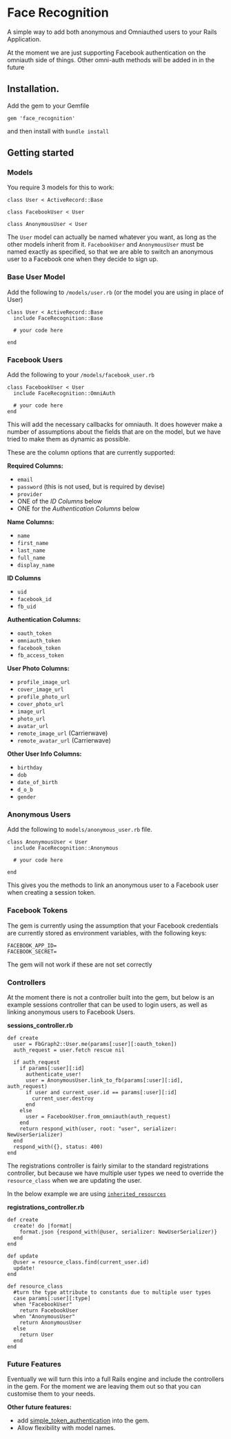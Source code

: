# Face Recognition

A simple way to add both anonymous and Omniauthed users to your Rails Application.

At the moment we are just supporting Facebook authentication on the omniauth side of things. Other omni-auth methods will be added in in the future

## Installation.

Add the gem to your Gemfile

`gem 'face_recognition'`

and then install with `bundle install`

## Getting started

### Models

You require 3 models for this to work:

```
class User < ActiveRecord::Base

class FacebookUser < User

class AnonymousUser < User
```

The `User` model can actually be named whatever you want, as long as the other models inherit from it. `FacebookUser` and `AnonymousUser` must be named exactly as specified, so that we are able to switch an anonymous user to a Facebook one when they decide to sign up.

### Base User Model

Add the following to `/models/user.rb` (or the model you are using in place of User)

```
class User < ActiveRecord::Base
  include FaceRecognition::Base

  # your code here

end
```


### Facebook Users

Add the following to your `/models/facebook_user.rb` 

```
class FacebookUser < User
  include FaceRecognition::OmniAuth

  # your code here
end
```

This will add the necessary callbacks for omniauth. It does however make a number of assumptions about the fields that are on the model, but we have tried to make them as dynamic as possible.

These are the column options that are currently supported:

**Required Columns:**

* `email`
* `password` (this is not used, but is required by devise)
* `provider`
* ONE of the *ID Columns* below
* ONE for the *Authentication Columns* below

**Name Columns:**

* `name`
* `first_name`
* `last_name`
* `full_name`
* `display_name`

**ID Columns**
* `uid`
* `facebook_id`
* `fb_uid`

**Authentication Columns:**
* `oauth_token`
* `omniauth_token`
* `facebook_token`
* `fb_access_token`

**User Photo Columns:**

* `profile_image_url`
* `cover_image_url`
* `profile_photo_url`
* `cover_photo_url`
* `image_url`
* `photo_url`
* `avatar_url`
* `remote_image_url` (Carrierwave)
* `remote_avatar_url` (Carrierwave)

**Other User Info Columns:**

* `birthday`
* `dob`
* `date_of_birth`
* `d_o_b`
* `gender`

### Anonymous Users

Add the following to `models/anonymous_user.rb` file.

```
class AnonymousUser < User
  include FaceRecognition::Anonymous

  # your code here

end
```

This gives you the methods to link an anonymous user to a Facebook user when creating a session token.

### Facebook Tokens

The gem is currently using the assumption that your Facebook credentials are currently stored as environment variables, with the following keys:

```
FACEBOOK_APP_ID=
FACEBOOK_SECRET=
```

The gem will not work if these are not set correctly

### Controllers

At the moment there is not a controller built into the gem, but below is an example sessions controller that can be used to login users, as well as linking anonymous users to Facebook Users.

**sessions_controller.rb**

```
def create
  user = FbGraph2::User.me(params[:user][:oauth_token])
  auth_request = user.fetch rescue nil

  if auth_request
    if params[:user][:id]
      authenticate_user!
      user = AnonymousUser.link_to_fb(params[:user][:id], auth_request)
      if user and current_user.id == params[:user][:id]
        current_user.destroy
      end
    else
      user = FacebookUser.from_omniauth(auth_request)
    end
    return respond_with(user, root: "user", serializer: NewUserSerializer)
  end
  respond_with({}, status: 400)
end
```

The registrations controller is fairly similar to the standard registrations controller, but because we have multiple user types we need to override the `resource_class` when we are updating the user.

In the below example we are using [`inherited_resources`](https://github.com/josevalim/inherited_resources)

**registrations_controller.rb**

```
def create
  create! do |format|
    format.json {respond_with(@user, serializer: NewUserSerializer)}
  end
end

def update
  @user = resource_class.find(current_user.id)
  update!
end

def resource_class
  #turn the type attribute to constants due to multiple user types
  case params[:user][:type]
  when "FacebookUser"
    return FacebookUser
  when "AnonymousUser"
    return AnonymousUser
  else
    return User
  end
end
```

### Future Features

Eventually we will turn this into a full Rails engine and include the controllers in the gem. For the moment we are leaving them out so that you can customise them to your needs.

**Other future features:**

* add [simple_token_authentication](https://github.com/gonzalo-bulnes/simple_token_authentication) into the gem.
* Allow flexibility with model names.




